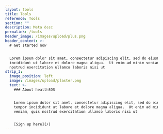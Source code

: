 ```yaml
---
layout: tools
title: Tools
reference: Tools
section: ""
description: Meta desc
permalink: /tools
header_image: /images/upload/plus.png
header_content: >-
  # Get started now


  Lorem ipsum dolor sit amet, consectetur adipiscing elit, sed do eiusmod tempor
  incididunt ut labore et dolore magna aliqua.  Ut enim ad minim veniam, quis
  nostrud exercitation ullamco laboris nisi ut
strip_1:
  image_position: left
  image: /images/upload/plaster.png
  text: >-
    ### About healthSOS


    Lorem ipsum dolor sit amet, consectetur adipiscing elit, sed do eiusmod
    tempor incididunt ut labore et dolore magna aliqua.  Ut enim ad minim
    veniam, quis nostrud exercitation ullamco laboris nisi ut 


    [Sign up here](/)
---
```

